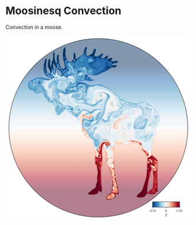 # Moosinesq Convection
Convection in a moose.

![The beautiful, powerful moose.](https://github.com/evanhanders/moosinesq_convection/blob/main/figures/paper_figure02.png?raw=true)
